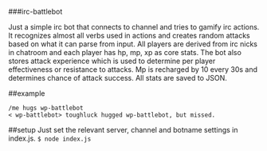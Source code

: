 ###irc-battlebot

Just a simple irc bot that connects to channel and tries to gamify irc actions. It recognizes almost all verbs used in actions and creates random attacks based on what it can parse from input. All players are derived from irc nicks in chatroom and each player has hp, mp, xp as core stats. The bot also stores attack experience which is used to determine per player effectiveness or resistance to attacks. Mp is recharged by 10 every 30s and determines chance of attack success. All stats are saved to JSON.

##example
```
/me hugs wp-battlebot
< wp-battlebot> toughluck hugged wp-battlebot, but missed.
```

##setup
Just set the relevant server, channel and botname settings in index.js.
`$ node index.js`
